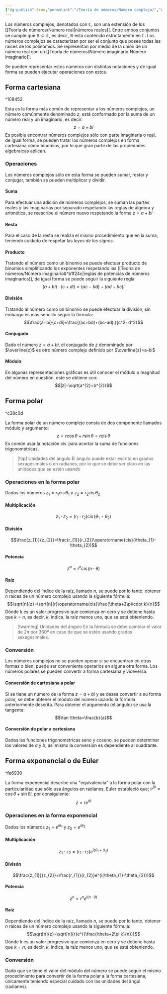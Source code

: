 ```yaml
---
{"dg-publish":true,"permalink":"/Teoría de números/Número complejo/","dgPassFrontmatter":true}
---
```


Los números complejos, denotados con $\mathbb{C}$, son una extensión de los [[Teoría de números/Número real\|números reales]]. Entre ambos conjuntos se cumple que $\mathbb{R}\subset\mathbb{C}$, es decir, $\mathbb{R}$ está contenido estrictamente en $\mathbb{C}$. Los números complejos se caracterizan por ser el conjunto que posee todas las raíces de los polinomios. Se representan por medio de la unión de un número real con un [[Teoría de números/Número imaginario\|Número imaginario]].

Se pueden representar estos números con distintas notaciones y de igual forma se pueden ejecutar operaciones con estos.

## Forma cartesiana

^108452

Esta es la forma más común de representar a los números complejos, un número comúnmente denominado $z$, está conformado por la suma de un número real y un imaginario, es decir: $$z=a+bi$$
Es posible encontrar números complejos sólo con parte imaginaria o real, de igual forma, se pueden tratar los números complejos en forma cartesiana cómo binomios, por lo que gran parte de las propiedades algebraicas aplican.
### Operaciones
Los números complejos sólo en esta forma se pueden sumar, restar y conjugar, también se pueden multiplicar y dividir. 
#### Suma
Para efectuar una adición de números complejos, se suman las partes reales y las imaginarias por separado respetando las reglas de álgebra y aritmética, se reescribe el número nuevo respetando la forma $z=a+bi$ 
#### Resta
Para el caso de la resta se realiza el mismo procedimiento que en la suma, teniendo cuidado de respetar las *leyes de los signos*.
#### Producto
Tratando el número como un binomio se puede efectuar producto de binomios simplificando los exponentes respetando las [[Teoría de números/Número imaginario#^b1f24c\|reglas de potencias de números imaginarios]], de igual forma se puede seguir la siguiente regla: $$(a+bi)\cdot (c+di)=(ac-bd)+(ad+bc)i$$
#### División
Tratando al número como un binomio se puede efectuar la división, sin embargo es más sencillo seguir la fórmula: $$\frac{a+bi}{c+di}=\frac{(ac+bd)+(bc-ad)i}{c^2+d^2}$$
#### Conjugado
Dado el número $z=a+bi$, el conjugado de $z$ denominado por $\overline{z}$ es otro número complejo definido por $\overline{z}=a-bi$
#### Módulo
En algunas representaciones gráficas es útil conocer el módulo o magnitud del número en cuestión, este se obtiene con: $$|z|=\sqrt{a^{2}+b^{2}}$$
## Forma polar

^c38c0d

La forma polar de un número complejo consta de dos componente llamados módulo y argumento: $$z=r\cos\theta+r\sin\theta=r\operatorname{cis}\theta$$
Es común usar la notación $\operatorname{cis}$ para acortar la suma de funciones trigonométricas.
>[!tip] Unidades del ángulo
>El ángulo puede estar escrito en grados sexagesimales o en radianes, por lo que se debe ser claro en las unidades que se estén usando

### Operaciones en la forma polar
Dados los números $z_{1}=r_{1}\operatorname{cis}\theta_{1}$ y $z_{2}=r_{2}\operatorname{cis}\theta_{2}$
#### Multiplicación
$$z_{1}\cdot z_{2}=(r_{1}\cdot r_{2})\operatorname{cis}(\theta_{1}+\theta_2)$$
#### División
$$\frac{z_{1}}{z_{2}}=\frac{r_{1}}{r_{2}}\operatorname{cis}(\theta_{1}-\theta_{2})$$
#### Potencia
$$z^{n}=r^{n}\operatorname{cis}(n\cdot \theta)$$
#### Raíz
Dependiendo del índice de la raíz, llamado $n$, se puede por lo tanto, obtener $n$ raíces de un número complejo usando la siguiente fórmula:
$$\sqrt[n]{z}=\sqrt[n]{r}\operatorname{cis}\frac{\theta+2\pi\cdot k}{n}$$
Dónde $k$ es un valor progresivo que comienza en cero y se detiene hasta que $k=n$, es decir, $k$, indica, la raíz menos uno, que se está obteniendo.
>[!warning] Unidades del ángulo
>En la fórmula se debe cambiar el valor de $2\pi$ por $360º$ en caso de que se estén usando grados sexagesimales.

### Conversión
Los números complejos no se pueden operar si se encuentran en otras formas o bien, puede ser conveniente operarlos en alguna otra forma. Los números polares se pueden convertir a forma cartesiana y viceversa.
#### Conversión de cartesiana a polar
Si se tiene un número de la forma $z=a+bi$ y se desea convertir a su forma polar, se debe obtener el módulo del número usando la fórmula anteriormente descrita.
Para obtener el argumento (el ángulo) se usa la tangente: $$\tan \theta=\frac{b}{a}$$
#### Conversión de polar a cartesiana
Dadas las funciones trigonométricas seno y coseno, se pueden determinar los valores de $a$ y $b$, así mismo la conversión es dependiente al cuadrante.
## Forma exponencial o de Euler

^fe6930

La forma exponencial describe una "equivalencia" a la forma polar con la particularidad que sólo usa ángulos en radianes, Euler estableció que; $e^{i\theta}=\cos\theta+\sin\theta i$, por consiguiente: $$z=re^{i\theta}$$
### Operaciones en la forma exponencial
Dados los números $z_{1}=e^{i\theta_{1}}$ y $z_{2}=e^{i\theta_{2}}$
#### Multiplicación
$$z_{1}\cdot z_{2}=(r_{1}\cdot r_{2})e^{i(\theta_{1}+\theta_{2})}$$
#### Divisón
$$\frac{z_{1}}{z_{2}}=\frac{r_{1}}{r_{2}}e^{i(\theta_{1}-\theta_{2})}$$
#### Potencia
$$z^{n}=r^{n}e^{i(n\cdot \theta)}$$
#### Raíz
Dependiendo del índice de la raíz, llamado $n$, se puede por lo tanto, obtener $n$ raíces de un número complejo usando la siguiente fórmula:
$$\sqrt[n]{z}=\sqrt[n]{r}e^{(\frac{\theta+2\pi k}{n})}$$
Dónde $k$ es un valor progresivo que comienza en cero y se detiene hasta que $k=n$, es decir, $k$, indica, la raíz menos uno, que se está obteniendo.
### Conversión
Dado que se tiene el valor del módulo del número se puede seguir el mismo procedimiento para convertir de la forma polar a la forma cartesiana, únicamente teniendo especial cuidado con las unidades del ángul (radianes).